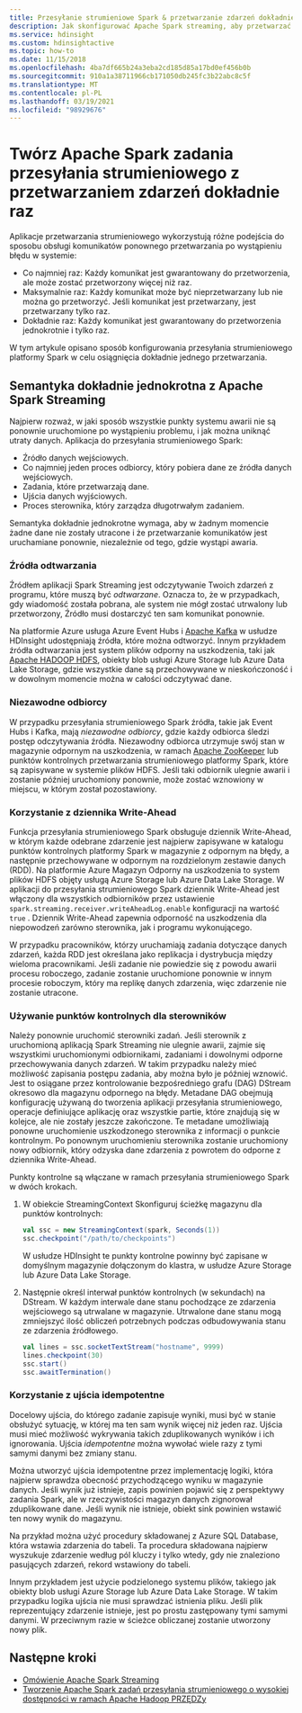 ```yaml
---
title: Przesyłanie strumieniowe Spark & przetwarzanie zdarzeń dokładnie raz — usługa Azure HDInsight
description: Jak skonfigurować Apache Spark streaming, aby przetwarzać zdarzenie raz i tylko raz.
ms.service: hdinsight
ms.custom: hdinsightactive
ms.topic: how-to
ms.date: 11/15/2018
ms.openlocfilehash: 4ba7df665b24a3eba2cd185d85a17bd0ef456b0b
ms.sourcegitcommit: 910a1a38711966cb171050db245fc3b22abc8c5f
ms.translationtype: MT
ms.contentlocale: pl-PL
ms.lasthandoff: 03/19/2021
ms.locfileid: "98929676"
---
```

# <a name="create-apache-spark-streaming-jobs-with-exactly-once-event-processing"></a>Twórz Apache Spark zadania przesyłania strumieniowego z przetwarzaniem zdarzeń dokładnie raz

Aplikacje przetwarzania strumieniowego wykorzystują różne podejścia do sposobu obsługi komunikatów ponownego przetwarzania po wystąpieniu błędu w systemie:

* Co najmniej raz: Każdy komunikat jest gwarantowany do przetworzenia, ale może zostać przetworzony więcej niż raz.
* Maksymalnie raz: Każdy komunikat może być nieprzetwarzany lub nie można go przetworzyć. Jeśli komunikat jest przetwarzany, jest przetwarzany tylko raz.
* Dokładnie raz: Każdy komunikat jest gwarantowany do przetworzenia jednokrotnie i tylko raz.

W tym artykule opisano sposób konfigurowania przesyłania strumieniowego platformy Spark w celu osiągnięcia dokładnie jednego przetwarzania.

## <a name="exactly-once-semantics-with-apache-spark-streaming"></a>Semantyka dokładnie jednokrotna z Apache Spark Streaming

Najpierw rozważ, w jaki sposób wszystkie punkty systemu awarii nie są ponownie uruchomione po wystąpieniu problemu, i jak można uniknąć utraty danych. Aplikacja do przesyłania strumieniowego Spark:

* Źródło danych wejściowych.
* Co najmniej jeden proces odbiorcy, który pobiera dane ze źródła danych wejściowych.
* Zadania, które przetwarzają dane.
* Ujścia danych wyjściowych.
* Proces sterownika, który zarządza długotrwałym zadaniem.

Semantyka dokładnie jednokrotne wymaga, aby w żadnym momencie żadne dane nie zostały utracone i że przetwarzanie komunikatów jest uruchamiane ponownie, niezależnie od tego, gdzie wystąpi awaria.

### <a name="replayable-sources"></a>Źródła odtwarzania

Źródłem aplikacji Spark Streaming jest odczytywanie Twoich zdarzeń z programu, które muszą być *odtwarzane*. Oznacza to, że w przypadkach, gdy wiadomość została pobrana, ale system nie mógł zostać utrwalony lub przetworzony, Źródło musi dostarczyć ten sam komunikat ponownie.

Na platformie Azure usługa Azure Event Hubs i [Apache Kafka](https://kafka.apache.org/) w usłudze HDInsight udostępniają źródła, które można odtworzyć. Innym przykładem źródła odtwarzania jest system plików odporny na uszkodzenia, taki jak [Apache HADOOP HDFS](https://hadoop.apache.org/docs/r1.2.1/hdfs_design.html), obiekty blob usługi Azure Storage lub Azure Data Lake Storage, gdzie wszystkie dane są przechowywane w nieskończoność i w dowolnym momencie można w całości odczytywać dane.

### <a name="reliable-receivers"></a>Niezawodne odbiorcy

W przypadku przesyłania strumieniowego Spark źródła, takie jak Event Hubs i Kafka, mają *niezawodne odbiorcy*, gdzie każdy odbiorca śledzi postęp odczytywania źródła. Niezawodny odbiorca utrzymuje swój stan w magazynie odpornym na uszkodzenia, w ramach [Apache ZooKeeper](https://zookeeper.apache.org/) lub punktów kontrolnych przetwarzania strumieniowego platformy Spark, które są zapisywane w systemie plików HDFS. Jeśli taki odbiornik ulegnie awarii i zostanie później uruchomiony ponownie, może zostać wznowiony w miejscu, w którym został pozostawiony.

### <a name="use-the-write-ahead-log"></a>Korzystanie z dziennika Write-Ahead

Funkcja przesyłania strumieniowego Spark obsługuje dziennik Write-Ahead, w którym każde odebrane zdarzenie jest najpierw zapisywane w katalogu punktów kontrolnych platformy Spark w magazynie z odpornym na błędy, a następnie przechowywane w odpornym na rozdzielonym zestawie danych (RDD). Na platformie Azure Magazyn Odporny na uszkodzenia to system plików HDFS objęty usługą Azure Storage lub Azure Data Lake Storage. W aplikacji do przesyłania strumieniowego Spark dziennik Write-Ahead jest włączony dla wszystkich odbiorników przez ustawienie `spark.streaming.receiver.writeAheadLog.enable` konfiguracji na wartość `true` . Dziennik Write-Ahead zapewnia odporność na uszkodzenia dla niepowodzeń zarówno sterownika, jak i programu wykonującego.

W przypadku pracowników, którzy uruchamiają zadania dotyczące danych zdarzeń, każda RDD jest określana jako replikacja i dystrybucja między wieloma pracownikami. Jeśli zadanie nie powiedzie się z powodu awarii procesu roboczego, zadanie zostanie uruchomione ponownie w innym procesie roboczym, który ma replikę danych zdarzenia, więc zdarzenie nie zostanie utracone.

### <a name="use-checkpoints-for-drivers"></a>Używanie punktów kontrolnych dla sterowników

Należy ponownie uruchomić sterowniki zadań. Jeśli sterownik z uruchomioną aplikacją Spark Streaming nie ulegnie awarii, zajmie się wszystkimi uruchomionymi odbiornikami, zadaniami i dowolnymi odporne przechowywania danych zdarzeń. W takim przypadku należy mieć możliwość zapisania postępu zadania, aby można było je później wznowić. Jest to osiągane przez kontrolowanie bezpośredniego grafu (DAG) DStream okresowo dla magazynu odpornego na błędy. Metadane DAG obejmują konfigurację używaną do tworzenia aplikacji przesyłania strumieniowego, operacje definiujące aplikację oraz wszystkie partie, które znajdują się w kolejce, ale nie zostały jeszcze zakończone. Te metadane umożliwiają ponowne uruchomienie uszkodzonego sterownika z informacji o punkcie kontrolnym. Po ponownym uruchomieniu sterownika zostanie uruchomiony nowy odbiornik, który odzyska dane zdarzenia z powrotem do odporne z dziennika Write-Ahead.

Punkty kontrolne są włączane w ramach przesyłania strumieniowego Spark w dwóch krokach.

1. W obiekcie StreamingContext Skonfiguruj ścieżkę magazynu dla punktów kontrolnych:

    ```Scala
    val ssc = new StreamingContext(spark, Seconds(1))
    ssc.checkpoint("/path/to/checkpoints")
    ```

    W usłudze HDInsight te punkty kontrolne powinny być zapisane w domyślnym magazynie dołączonym do klastra, w usłudze Azure Storage lub Azure Data Lake Storage.

2. Następnie określ interwał punktów kontrolnych (w sekundach) na DStream. W każdym interwale dane stanu pochodzące ze zdarzenia wejściowego są utrwalane w magazynie. Utrwalone dane stanu mogą zmniejszyć ilość obliczeń potrzebnych podczas odbudowywania stanu ze zdarzenia źródłowego.

    ```Scala
    val lines = ssc.socketTextStream("hostname", 9999)
    lines.checkpoint(30)
    ssc.start()
    ssc.awaitTermination()
    ```

### <a name="use-idempotent-sinks"></a>Korzystanie z ujścia idempotentne

Docelowy ujścia, do którego zadanie zapisuje wyniki, musi być w stanie obsłużyć sytuację, w której ma ten sam wynik więcej niż jeden raz. Ujścia musi mieć możliwość wykrywania takich zduplikowanych wyników i ich ignorowania. Ujścia *idempotentne* można wywołać wiele razy z tymi samymi danymi bez zmiany stanu.

Można utworzyć ujścia idempotentne przez implementację logiki, która najpierw sprawdza obecność przychodzącego wyniku w magazynie danych. Jeśli wynik już istnieje, zapis powinien pojawić się z perspektywy zadania Spark, ale w rzeczywistości magazyn danych zignorował zduplikowane dane. Jeśli wynik nie istnieje, obiekt sink powinien wstawić ten nowy wynik do magazynu.

Na przykład można użyć procedury składowanej z Azure SQL Database, która wstawia zdarzenia do tabeli. Ta procedura składowana najpierw wyszukuje zdarzenie według pól kluczy i tylko wtedy, gdy nie znaleziono pasujących zdarzeń, rekord wstawiony do tabeli.

Innym przykładem jest użycie podzielonego systemu plików, takiego jak obiekty blob usługi Azure Storage lub Azure Data Lake Storage. W takim przypadku logika ujścia nie musi sprawdzać istnienia pliku. Jeśli plik reprezentujący zdarzenie istnieje, jest po prostu zastępowany tymi samymi danymi. W przeciwnym razie w ścieżce obliczanej zostanie utworzony nowy plik.

## <a name="next-steps"></a>Następne kroki

* [Omówienie Apache Spark Streaming](apache-spark-streaming-overview.md)
* [Tworzenie Apache Spark zadań przesyłania strumieniowego o wysokiej dostępności w ramach Apache Hadoop PRZĘDZy](apache-spark-streaming-high-availability.md)
